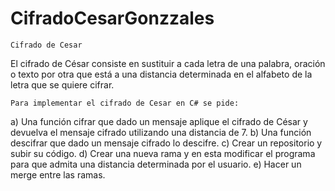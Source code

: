 # CifradoCesarGonzzales

    Cifrado de Cesar
  El cifrado de César consiste en sustituir a cada letra de una palabra, oración o texto por otra que está a una distancia determinada en el alfabeto de la letra que se quiere cifrar.

    Para implementar el cifrado de Cesar en C# se pide:
  a) Una función cifrar que dado un mensaje aplique el cifrado de César y devuelva el
mensaje cifrado utilizando una distancia de 7.
  b) Una función descifrar que dado un mensaje cifrado lo descifre.
  c) Crear un repositorio y subir su código.
  d) Crear una nueva rama y en esta modificar el programa para que admita una
distancia determinada por el usuario.
  e) Hacer un merge entre las ramas.
